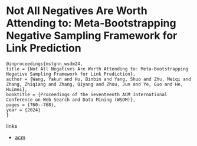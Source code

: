 # Not All Negatives Are Worth Attending to: Meta-Bootstrapping Negative Sampling Framework for Link Prediction

```
@inproceedings{mstgnn_wsdm24,
title = {Not All Negatives Are Worth Attending to: Meta-Bootstrapping Negative Sampling Framework for Link Prediction},
author = {Wang, Yakun and Hu, Binbin and Yang, Shuo and Zhu, Meiqi and Zhang, Zhiqiang and Zhang, Qiyang and Zhou, Jun and Ye, Guo and He, Huimei},
booktitle = {Proceedings of the Seventeenth ACM International Conference on Web Search and Data Mining (WSDM)},
pages = {760--768},
year = {2024}
}
```

links
- [acm](https://dl.acm.org/doi/10.1145/3616855.3635840)
